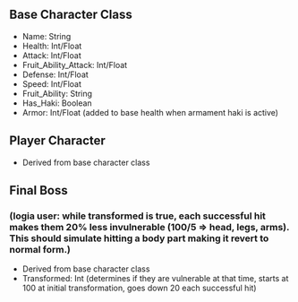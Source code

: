 ## Base Character Class
* Name: String
* Health: Int/Float
* Attack: Int/Float
* Fruit_Ability_Attack: Int/Float
* Defense: Int/Float
* Speed: Int/Float
* Fruit_Ability: String
* Has_Haki: Boolean
* Armor: Int/Float (added to base health when armament haki is active)

## Player Character
* Derived from base character class

## Final Boss 
### (logia user: while transformed is true, each successful hit makes them 20% less invulnerable (100/5 => head, legs, arms). This should simulate hitting a body part making it revert to normal form.)
* Derived from base character class
* Transformed: Int (determines if they are vulnerable at that time, starts at 100 at initial transformation, goes down 20 each successful hit)